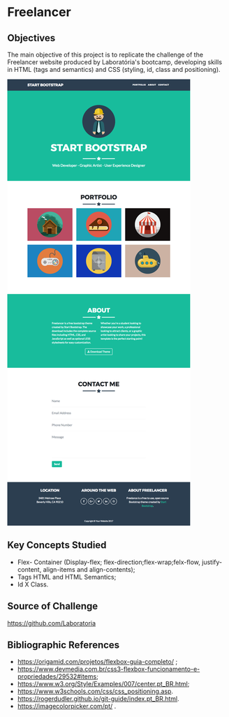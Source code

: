 <!-- # Freelancer

* **Track:** _Common Core_
* **Curso:** _Criando um site interativo_
* **Unidad:** _Layout da Web com HTML & CSS_

***

Para completar este desafio, criamos um repositório boilerplate (template inicial) com todos os recursos necessários. Isso inclui imagens, estrutura de pastas e arquivos onde você irá escrever seu código.

## Fluxo de trabalho

1. Faça um [**fork**](https://gist.github.com/ivandevp/1de47ae69a5e139a6622d78c882e1f74)
   deste repositório.

2. Em seguida você deverá **clonar** esse fork em seu computador. Lembre-se do comando `git clone` e de sua estrutura, que normalmente é essa:

   ```bash
   git clone https://github.com/<nome-de-usuario>/freelancer.git
   ```

## Objetivo

O desafio consiste em replicar o site **Freelancer** e o resultado desejado é este:

![Freelancer Website](docs/fullpage.png)

## Considerações

* Encontrará um arquivo-base `index.html` no qual deverá escrever a estrutura de seu projeto e linkar seus arquivos de estilo(CSS).
* Na pasta `css` terá um arquivo-base `main.css` onde você irá adicionar os estilos necessários em seu projeto.
* Dentro da pasta `assets` se encontra a pasta `images` onde estão todas as imagens necessárias para completar seu projeto.

* Você deverá **atualizar o arquivo `README.md`** explicando o conteúdo de seu repositório.

* Esta página utiliza duas fontes: `Montserrat` e `Lato`.

* A paleta de cores pode ser obtida inspecionando o site original, porém para pouparmos tempo você pode usar as seguintes: `#2c3e50`, `#18bc9c` e `#212529`.

* Os ícones das redes sociais podem ser encontrados em [Font Awesome](http://fontawesome.io/).

* Neste desafio, encontrará coisas que possivelmente ainda não viu em classe, como formulários. Não se preocupe, temos certeza que se sairá bem. Aqui ficam algumas dicas:

  - Para o formulário, revise tags como `form`, `input`, `button`.

* O sublinhado com estrela que aparece em algumas seções do site, no endereço original, foi feita com um ícone e pseudo-elementos (`:after`, `:before`). Este é um desafio divertido, sendo assim não se preocupe em focar nesta parte de início, ma vez que não é o objetivo principal do desafio! :)

  > Nota: o site original tem certos efeitos e funcionalidades que estão fora do alcance desse desafio. Mantenha o foco em obter um leiaute o mais próximo possível, usando o que aprendemos até agora :)

## Leve em consideração:

* Nomes de classes, ids e etc
* Indentação
* Arquivo `README.md` atualizado e escrito corretamente -->

# Freelancer

## Objectives


The main objective of this project is to replicate the challenge of the Freelancer website produced by Laboratória's bootcamp, developing skills in HTML (tags and semantics) and CSS (styling, id, class and positioning).

![Freelancer Website](docs/fullpage.png)


## Key Concepts Studied

* Flex- Container (Display-flex; flex-direction;flex-wrap;felx-flow, justify-content, align-items and align-contents);
* Tags HTML and HTML Semantics;
* Id X Class.


## Source of Challenge 

https://github.com/Laboratoria


## Bibliographic References

* https://origamid.com/projetos/flexbox-guia-completo/ ;
* https://www.devmedia.com.br/css3-flexbox-funcionamento-e-propriedades/29532#items;
* https://www.w3.org/Style/Examples/007/center.pt_BR.html;
* https://www.w3schools.com/css/css_positioning.asp.
* https://rogerdudler.github.io/git-guide/index.pt_BR.html.
* https://imagecolorpicker.com/pt/ .



